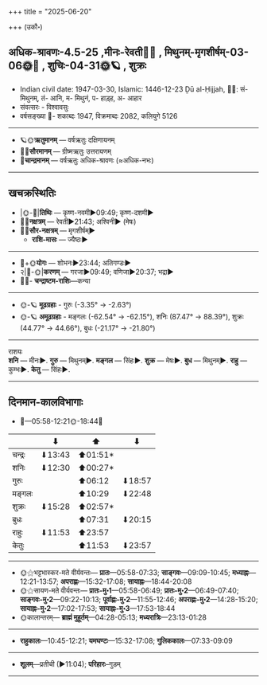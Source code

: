 +++
title = "2025-06-20"

+++
(उकौ॰)
## अधिक-श्रावणः-4.5-25  ,मीनः-रेवती🌛🌌  ,  मिथुनम्-मृगशीर्षम्-03-06🌞🌌  ,  शुचिः-04-31🌞🪐  , शुक्रः
- Indian civil date: 1947-03-30, Islamic: 1446-12-23 Ḏū al-Ḥijjah, 🌌🌞: सं- मिथुनम्, तं- आनि, म- मिथुनं, प- हाड़्ह, अ- आहार
- संवत्सरः - विश्वावसुः
- वर्षसङ्ख्या 🌛- शकाब्दः 1947, विक्रमाब्दः 2082, कलियुगे 5126
___________________
- 🪐🌞**ऋतुमानम्** — वर्षऋतुः दक्षिणायनम्
- 🌌🌞**सौरमानम्** — ग्रीष्मऋतुः उत्तरायणम्
- 🌛**चान्द्रमानम्** — वर्षऋतुः अधिक-श्रावणः (≈अधिक-नभः)
___________________


## खचक्रस्थितिः
- |🌞-🌛|**तिथिः** — कृष्ण-नवमी►09:49; कृष्ण-दशमी►  
- 🌌🌛**नक्षत्रम्** — रेवती►21:43; अश्विनी► (मेषः)  
- 🌌🌞**सौर-नक्षत्रम्** — मृगशीर्षम्►  
  - **राशि-मासः** — ज्यैष्ठः► 
___________________
- 🌛+🌞**योगः** — शोभनः►23:44; अतिगण्डः►  
- २|🌛-🌞|**करणम्** — गरजा►09:49; वणिजा►20:37; भद्रा►  
- 🌌🌛- **चन्द्राष्टम-राशिः**—कन्या  
___________________
- 🌞-🪐 **मूढग्रहाः** - गुरुः (-3.35° → -2.63°)
- 🌞-🪐 **अमूढग्रहाः** - मङ्गलः (-62.54° → -62.15°), शनिः (87.47° → 88.39°), शुक्रः (44.77° → 44.66°), बुधः (-21.17° → -21.80°)
___________________
राशयः  
**शनि** — मीनः►. **गुरु** — मिथुनम्►. **मङ्गल** — सिंहः►. **शुक्र** — मेषः►. **बुध** — मिथुनम्►. **राहु** — कुम्भः►. **केतु** — सिंहः►. 
___________________


## दिनमान-कालविभागाः
- 🌅—05:58-12:21🌞-18:44🌇  

|      |⬇     |⬆     |⬇     |
|------|-----|-----|------|
|चन्द्रः|⬇13:43 |⬆01:51*|     |
|शनिः   |⬇12:30 |⬆00:27*|     |
|गुरुः  |     |⬆06:12 |⬇18:57 |
|मङ्गलः |     |⬆10:29 |⬇22:48 |
|शुक्रः |⬇15:28 |⬆02:57*|     |
|बुधः   |     |⬆07:31 |⬇20:15 |
|राहुः  |⬇11:53 |⬆23:57 |     |
|केतुः  |     |⬆11:53 |⬇23:57 |
___________________
- 🌞⚝भट्टभास्कर-मते वीर्यवन्तः— **प्रातः**—05:58-07:33; **साङ्गवः**—09:09-10:45; **मध्याह्नः**—12:21-13:57; **अपराह्णः**—15:32-17:08; **सायाह्नः**—18:44-20:08  
- 🌞⚝सायण-मते वीर्यवन्तः— **प्रातः-मु॰1**—05:58-06:49; **प्रातः-मु॰2**—06:49-07:40; **साङ्गवः-मु॰2**—09:22-10:13; **पूर्वाह्णः-मु॰2**—11:55-12:46; **अपराह्णः-मु॰2**—14:28-15:20; **सायाह्नः-मु॰2**—17:02-17:53; **सायाह्नः-मु॰3**—17:53-18:44  
- 🌞कालान्तरम्— **ब्राह्मं मुहूर्तम्**—04:28-05:13; **मध्यरात्रिः**—23:13-01:28  
___________________
- **राहुकालः**—10:45-12:21; **यमघण्टः**—15:32-17:08; **गुलिककालः**—07:33-09:09  
___________________
- **शूलम्**—प्रतीची (►11:04); **परिहारः**–गुडम्  
___________________
